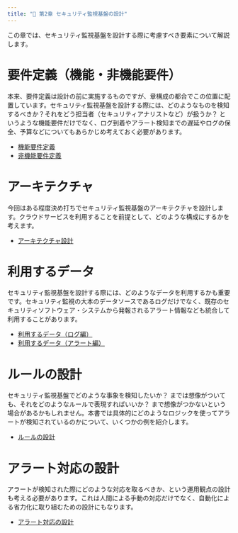 ```yaml
---
title: "📐 第2章 セキュリティ監視基盤の設計"
---
```


この章では、セキュリティ監視基盤を設計する際に考慮すべき要素について解説します。

# 要件定義（機能・非機能要件）

本来、要件定義は設計の前に実施するものですが、章構成の都合でこの位置に配置しています。セキュリティ監視基盤を設計する際には、どのようなものを検知するべきか？それをどう担当者（セキュリティアナリストなど）が扱うか？ というような機能要件だけでなく、ログ到着やアラート検知までの遅延やログの保全、予算などについてもあらかじめ考えておく必要があります。

- [機能要件定義](./02-02-func-req)
- [非機能要件定義](./02-03-nonfunc-req)

# アーキテクチャ

今回はある程度決め打ちでセキュリティ監視基盤のアーキテクチャを設計します。クラウドサービスを利用することを前提として、どのような構成にするかを考えます。

- [アーキテクチャ設計](./02-04-arch-design)

# 利用するデータ

セキュリティ監視基盤を設計する際には、どのようなデータを利用するかも重要です。セキュリティ監視の大本のデータソースであるログだけでなく、既存のセキュリティソフトウェア・システムから発報されるアラート情報なども統合して利用することがあります。

- [利用するデータ（ログ編）](./02-05-data-log)
- [利用するデータ（アラート編）](./02-06-data-alert)

# ルールの設計

セキュリティ監視基盤でどのような事象を検知したいか？ までは想像がついても、それをどのようなルールで表現すればいいか？ まで想像がつかないという場合があるかもしれません。本書では具体的にどのようなロジックを使ってアラートが検知されているのかについて、いくつかの例を紹介します。

- [ルールの設計](./02-07-rule-design)

# アラート対応の設計

アラートが検知された際にどのような対応を取るべきか、という運用観点の設計も考える必要があります。これは人間による手動の対応だけでなく、自動化による省力化に取り組むための設計にもなります。

- [アラート対応の設計](./02-08-alert-design)
